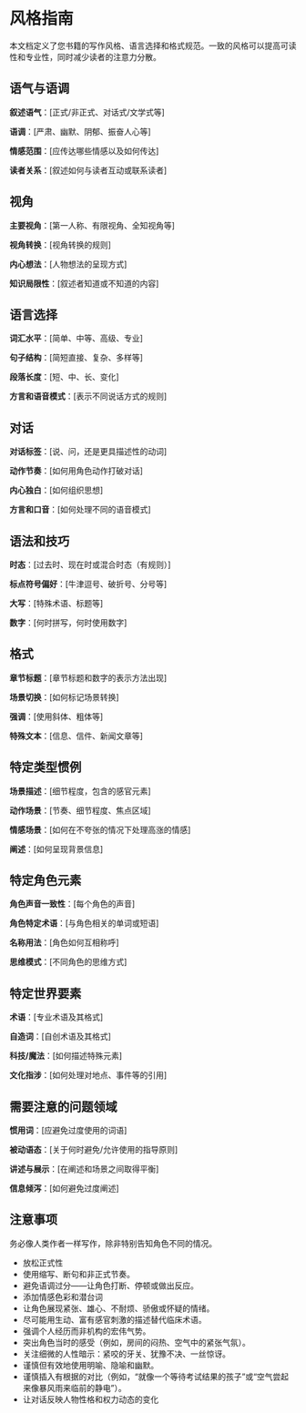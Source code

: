 # 风格指南

本文档定义了您书籍的写作风格、语言选择和格式规范。一致的风格可以提高可读性和专业性，同时减少读者的注意力分散。

## 语气与语调

**叙述语气**：[正式/非正式、对话式/文学式等]

**语调**：[严肃、幽默、阴郁、振奋人心等]

**情感范围**：[应传达哪些情感以及如何传达]

**读者关系**：[叙述如何与读者互动或联系读者]

## 视角

**主要视角**：[第一人称、有限视角、全知视角等]

**视角转换**：[视角转换的规则]

**内心想法**：[人物想法的呈现方式]

**知识局限性**：[叙述者知道或不知道的内容]

## 语言选择

**词汇水平**：[简单、中等、高级、专业]

**句子结构**：[简短直接、复杂、多样等]

**段落长度**：[短、中、长、变化]

**方言和语音模式**：[表示不同说话方式的规则]

## 对话

**对话标签**：[说、问，还是更具描述性的动词]

**动作节奏**：[如何用角色动作打破对话]

**内心独白**：[如何组织思想]

**方言和口音**：[如何处理不同的语音模式]

## 语法和技巧

**时态**：[过去时、现在时或混合时态（有规则）]

**标点符号偏好**：[牛津逗号、破折号、分号等]

**大写**：[特殊术语、标题等]

**数字**：[何时拼写，何时使用数字]

## 格式

**章节标题**：[章节标题和数字的表示方法出现]

**场景切换**：[如何标记场景转换]

**强调**：[使用斜体、粗体等]

**特殊文本**：[信息、信件、新闻文章等]

## 特定类型惯例

**场景描述**：[细节程度，包含的感官元素]

**动作场景**：[节奏、细节程度、焦点区域]

**情感场景**：[如何在不夸张的情况下处理高涨的情感]

**阐述**：[如何呈现背景信息]

## 特定角色元素

**角色声音一致性**：[每个角色的声音]

**角色特定术语**：[与角色相关的单词或短语]

**名称用法**：[角色如何互相称呼]

**思维模式**：[不同角色的思维方式]

## 特定世界要素

**术语**：[专业术语及其格式]

**自造词**：[自创术语及其格式]

**科技/魔法**：[如何描述特殊元素]

**文化指涉**：[如何处理对地点、事件等的引用]

## 需要注意的问题领域

**惯用词**：[应避免过度使用的词语]

**被动语态**：[关于何时避免/允许使用的指导原则]

**讲述与展示**：[在阐述和场景之间取得平衡]

**信息倾泻**：[如何避免过度阐述]

## 注意事项

务必像人类作者一样写作，除非特别告知角色不同的情况。

- 放松正式性
- 使用缩写、断句和非正式节奏。
- 避免语调过分——让角色打断、停顿或做出反应。
- 添加情感色彩和潜台词
- 让角色展现紧张、雄心、不耐烦、骄傲或怀疑的情绪。
- 尽可能用生动、富有感官刺激的描述替代临床术语。
- 强调个人经历而非机构的宏伟气势。
- 突出角色当时的感受（例如，房间的闷热、空气中的紧张气氛）。
- 关注细微的人性暗示：紧咬的牙关、犹豫不决、一丝惊讶。
- 谨慎但有效地使用明喻、隐喻和幽默。
- 谨慎插入有根据的对比（例如，“就像一个等待考试结果的孩子”或“空气尝起来像暴风雨来临前的静电”）。
- 让对话反映人物性格和权力动态的变化